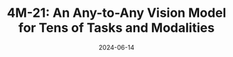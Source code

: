 ---
title: "4M-21: An Any-to-Any Vision Model for Tens of Tasks and Modalities"
authors: Roman Bachmann, Oğuzhan Fatih Kar, David Mizrahi, Ali Garjani, Mingfei Gao, <b>David Griffiths</b>, Jiaming Hu, Afshin Dehghan, Amir Zamir
collection: publications
redirect: https://4m.epfl.ch
layout: redirect
excerpt: A framework for training any-to-any multimodal foundation models. Scalable. Open-sourced. Across tens of modalities and tasks.
date: 2024-06-14
year: 2024
venue: arXiv
paperurl: https://arxiv.org/pdf/2406.09406
teaser: '4m.svg'
---